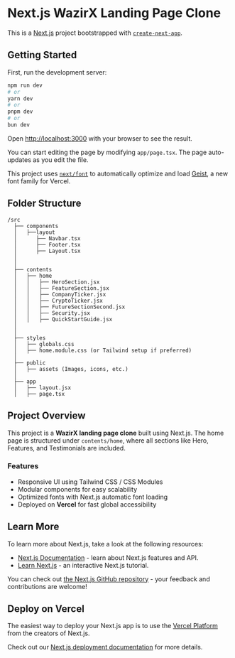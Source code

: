 # Next.js WazirX Landing Page Clone

This is a [Next.js](https://nextjs.org) project bootstrapped with [`create-next-app`](https://nextjs.org/docs/app/api-reference/cli/create-next-app).

## Getting Started

First, run the development server:

```bash
npm run dev
# or
yarn dev
# or
pnpm dev
# or
bun dev
```

Open [http://localhost:3000](http://localhost:3000) with your browser to see the result.

You can start editing the page by modifying `app/page.tsx`. The page auto-updates as you edit the file.

This project uses [`next/font`](https://nextjs.org/docs/app/building-your-application/optimizing/fonts) to automatically optimize and load [Geist](https://vercel.com/font), a new font family for Vercel.

## Folder Structure

```
/src
  ├── components
  │   ├──layout
  │      ├── Navbar.tsx
  │      ├── Footer.tsx
  │      ├── Layout.tsx
  │   
  │
  ├── contents
  │   ├── home
  │   │   ├── HeroSection.jsx
  │   │   ├── FeatureSection.jsx
  │   │   ├── CompanyTicker.jsx
  │   │   ├── CryptoTicker.jsx
  │   │   ├── FutureSectionSecond.jsx
  │   │   ├── Security.jsx
  │   │   ├── QuickStartGuide.jsx
  │
  │
  ├── styles
  │   ├── globals.css
  │   ├── home.module.css (or Tailwind setup if preferred)
  │
  ├── public
  │   ├── assets (Images, icons, etc.)
  │
  ├── app 
  │   ├── layout.jsx
  │   ├── page.tsx
```

## Project Overview

This project is a **WazirX landing page clone** built using Next.js. The home page is structured under `contents/home`, where all sections like Hero, Features, and Testimonials are included.

### Features
- Responsive UI using Tailwind CSS / CSS Modules
- Modular components for easy scalability
- Optimized fonts with Next.js automatic font loading
- Deployed on **Vercel** for fast global accessibility

## Learn More

To learn more about Next.js, take a look at the following resources:

- [Next.js Documentation](https://nextjs.org/docs) - learn about Next.js features and API.
- [Learn Next.js](https://nextjs.org/learn) - an interactive Next.js tutorial.

You can check out [the Next.js GitHub repository](https://github.com/vercel/next.js) - your feedback and contributions are welcome!

## Deploy on Vercel

The easiest way to deploy your Next.js app is to use the [Vercel Platform](https://vercel.com/new?utm_medium=default-template&filter=next.js&utm_source=create-next-app&utm_campaign=create-next-app-readme) from the creators of Next.js.

Check out our [Next.js deployment documentation](https://nextjs.org/docs/app/building-your-application/deploying) for more details.

